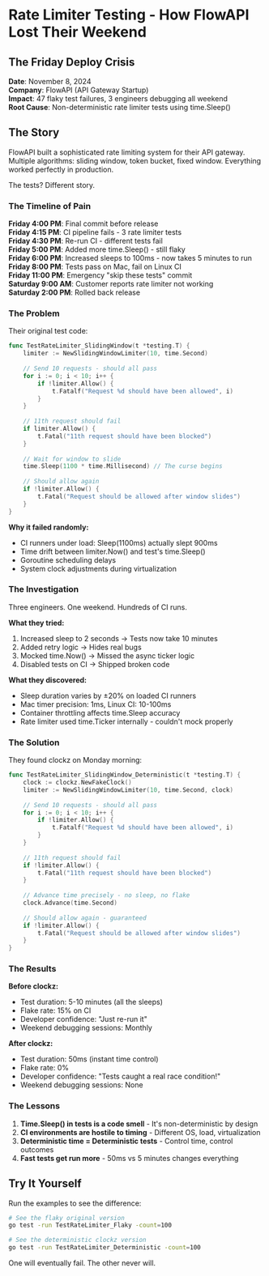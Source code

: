 # Rate Limiter Testing - How FlowAPI Lost Their Weekend

## The Friday Deploy Crisis

**Date**: November 8, 2024  
**Company**: FlowAPI (API Gateway Startup)  
**Impact**: 47 flaky test failures, 3 engineers debugging all weekend  
**Root Cause**: Non-deterministic rate limiter tests using time.Sleep()

## The Story

FlowAPI built a sophisticated rate limiting system for their API gateway. Multiple algorithms: sliding window, token bucket, fixed window. Everything worked perfectly in production.

The tests? Different story.

### The Timeline of Pain

**Friday 4:00 PM**: Final commit before release  
**Friday 4:15 PM**: CI pipeline fails - 3 rate limiter tests  
**Friday 4:30 PM**: Re-run CI - different tests fail  
**Friday 5:00 PM**: Added more time.Sleep() - still flaky  
**Friday 6:00 PM**: Increased sleeps to 100ms - now takes 5 minutes to run  
**Friday 8:00 PM**: Tests pass on Mac, fail on Linux CI  
**Friday 11:00 PM**: Emergency "skip these tests" commit  
**Saturday 9:00 AM**: Customer reports rate limiter not working  
**Saturday 2:00 PM**: Rolled back release  

### The Problem

Their original test code:

```go
func TestRateLimiter_SlidingWindow(t *testing.T) {
    limiter := NewSlidingWindowLimiter(10, time.Second)
    
    // Send 10 requests - should all pass
    for i := 0; i < 10; i++ {
        if !limiter.Allow() {
            t.Fatalf("Request %d should have been allowed", i)
        }
    }
    
    // 11th request should fail
    if limiter.Allow() {
        t.Fatal("11th request should have been blocked")
    }
    
    // Wait for window to slide
    time.Sleep(1100 * time.Millisecond) // The curse begins
    
    // Should allow again
    if !limiter.Allow() {
        t.Fatal("Request should be allowed after window slides")
    }
}
```

**Why it failed randomly:**
- CI runners under load: Sleep(1100ms) actually slept 900ms
- Time drift between limiter.Now() and test's time.Sleep()
- Goroutine scheduling delays
- System clock adjustments during virtualization

### The Investigation

Three engineers. One weekend. Hundreds of CI runs.

**What they tried:**
1. Increased sleep to 2 seconds → Tests now take 10 minutes
2. Added retry logic → Hides real bugs
3. Mocked time.Now() → Missed the async ticker logic
4. Disabled tests on CI → Shipped broken code

**What they discovered:**
- Sleep duration varies by ±20% on loaded CI runners
- Mac timer precision: 1ms, Linux CI: 10-100ms
- Container throttling affects time.Sleep accuracy
- Rate limiter used time.Ticker internally - couldn't mock properly

### The Solution

They found clockz on Monday morning:

```go
func TestRateLimiter_SlidingWindow_Deterministic(t *testing.T) {
    clock := clockz.NewFakeClock()
    limiter := NewSlidingWindowLimiter(10, time.Second, clock)
    
    // Send 10 requests - should all pass
    for i := 0; i < 10; i++ {
        if !limiter.Allow() {
            t.Fatalf("Request %d should have been allowed", i)
        }
    }
    
    // 11th request should fail
    if !limiter.Allow() {
        t.Fatal("11th request should have been blocked")
    }
    
    // Advance time precisely - no sleep, no flake
    clock.Advance(time.Second)
    
    // Should allow again - guaranteed
    if !limiter.Allow() {
        t.Fatal("Request should be allowed after window slides")
    }
}
```

### The Results

**Before clockz:**
- Test duration: 5-10 minutes (all the sleeps)
- Flake rate: 15% on CI
- Developer confidence: "Just re-run it"
- Weekend debugging sessions: Monthly

**After clockz:**
- Test duration: 50ms (instant time control)
- Flake rate: 0%
- Developer confidence: "Tests caught a real race condition!"
- Weekend debugging sessions: None

### The Lessons

1. **Time.Sleep() in tests is a code smell** - It's non-deterministic by design
2. **CI environments are hostile to timing** - Different OS, load, virtualization
3. **Deterministic time = Deterministic tests** - Control time, control outcomes
4. **Fast tests get run more** - 50ms vs 5 minutes changes everything

## Try It Yourself

Run the examples to see the difference:

```bash
# See the flaky original version
go test -run TestRateLimiter_Flaky -count=100

# See the deterministic clockz version  
go test -run TestRateLimiter_Deterministic -count=100
```

One will eventually fail. The other never will.